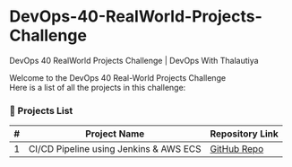 # DevOps-40-RealWorld-Projects-Challenge
DevOps 40 RealWorld Projects Challenge | DevOps With Thalautiya

Welcome to the DevOps 40 Real-World Projects Challenge  
Here is a list of all the projects in this challenge:  

### 📌 Projects List  

| #  | Project Name | Repository Link |
|----|-------------|----------------|
| 1  | CI/CD Pipeline using Jenkins & AWS ECS | [GitHub Repo](https://github.com/Kunalkthalautiya/Project-1-Automated-CI-CD-Pipeline-AWS-ECS) |
